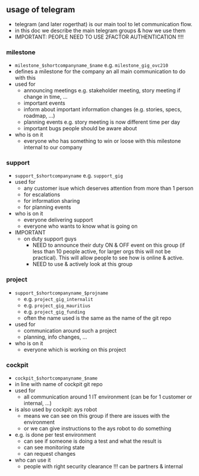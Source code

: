 ## usage of telegram

- telegram (and later rogerthat) is our main tool to let communication flow.
- in this doc we describe the main telegram groups & how we use them
- IMPORTANT: PEOPLE NEED TO USE 2FACTOR AUTHENTICATION !!!!

### milestone 

- ```milestone_$shortcompanyname_$name``` e.g. ```milestone_gig_ovc210```
- defines a milestone for the company an all main communication to do with this
- used for
    - announcing meetings e.g. stakeholder meeting, story meeting if change in time, ...
    - important events
    - inform about important information changes (e.g. stories, specs, roadmap, ...)
    - planning events e.g. story meeting is now different time per day
    - important bugs people should be aware about
- who is on it
    - everyone who has something to win or loose with this milestone internal to our company 


### support

- ```support_$shortcompanyname``` e.g. ```support_gig```
- used for
    - any customer isue which deserves attention from more than 1 person
    - for escalations
    - for information sharing
    - for planning events
- who is on it
    - everyone delivering support
    - everyone who wants to know what is going on
- IMPORTANT
    - on duty support guys
        - NEED to announce their duty ON & OFF event on this group (if less than 10 people active, for larger orgs this will not be practical). This will allow people to see how is online & active.
        - NEED to use & actively look at this group

### project

- `support_$shortcompanyname_$projname`
    - e.g. `project_gig_internalit`
    - e.g. `project_gig_mauritius`
    - e.g. `project_gig_funding`
    - often the name used is the same as the name of the git repo
- used for
    - communication around such a project
    - planning, info changes, ...
- who is on it
    - everyone which is working on this project 

### cockpit

- ```cockpit_$shortcompanyname_$name```
- in line with name of cockpit git repo
- used for
    - all communication around 1 IT environment (can be for 1 customer or internal, ...)
- is also used by cockpit: ays robot
    - means we can see on this group if there are issues with the environment
    - or we can give instructions to the ays robot to do something
- e.g. is done per test environment
    - can see if someone is doing a test and what the result is
    - can see monitoring state
    - can request changes
- who can use it
    - people with right security clearance !!! can be partners & internal


